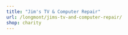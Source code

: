 ```yaml
---
title: "Jim's TV & Computer Repair"
url: /longmont/jims-tv-and-computer-repair/
shop: charity
---
```

